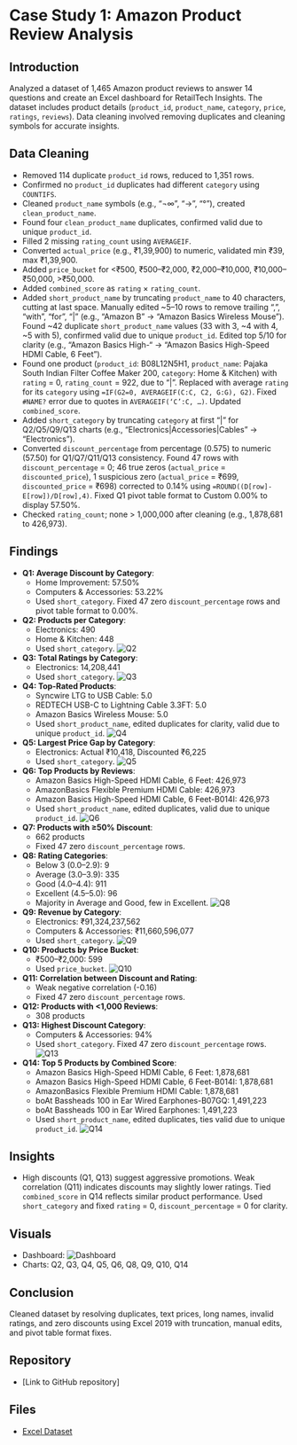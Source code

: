 # Case Study 1: Amazon Product Review Analysis

## Introduction
Analyzed a dataset of 1,465 Amazon product reviews to answer 14 questions and create an Excel dashboard for RetailTech Insights. The dataset includes product details (`product_id`, `product_name`, `category`, `price`, `ratings`, `reviews`). Data cleaning involved removing duplicates and cleaning symbols for accurate insights.

## Data Cleaning
- Removed 114 duplicate `product_id` rows, reduced to 1,351 rows.
- Confirmed no `product_id` duplicates had different `category` using `COUNTIFS`.
- Cleaned `product_name` symbols (e.g., “¬∞”, “→”, “°”), created `clean_product_name`.
- Found four `clean_product_name` duplicates, confirmed valid due to unique `product_id`.
- Filled 2 missing `rating_count` using `AVERAGEIF`.
- Converted `actual_price` (e.g., ₹1,39,900) to numeric, validated min ₹39, max ₹1,39,900.
- Added `price_bucket` for <₹500, ₹500–₹2,000, ₹2,000–₹10,000, ₹10,000–₹50,000, >₹50,000.
- Added `combined_score` as `rating` × `rating_count`.
- Added `short_product_name` by truncating `product_name` to 40 characters, cutting at last space. Manually edited ~5–10 rows to remove trailing “,”, “with”, “for”, “|” (e.g., “Amazon B” → “Amazon Basics Wireless Mouse”). Found ~42 duplicate `short_product_name` values (33 with 3, ~4 with 4, ~5 with 5), confirmed valid due to unique `product_id`. Edited top 5/10 for clarity (e.g., “Amazon Basics High-“ → “Amazon Basics High-Speed HDMI Cable, 6 Feet”).
- Found one product (`product_id`: B08L12N5H1, `product_name`: Pajaka South Indian Filter Coffee Maker 200, `category`: Home & Kitchen) with `rating` = 0, `rating_count` = 922, due to “|”. Replaced with average `rating` for its `category` using `=IF(G2=0, AVERAGEIF(C:C, C2, G:G), G2)`. Fixed `#NAME?` error due to quotes in `AVERAGEIF(‘C’:C, …)`. Updated `combined_score`.
- Added `short_category` by truncating `category` at first “|” for Q2/Q5/Q9/Q13 charts (e.g., “Electronics|Accessories|Cables” → “Electronics”).
- Converted `discount_percentage` from percentage (0.575) to numeric (57.50) for Q1/Q7/Q11/Q13 consistency. Found 47 rows with `discount_percentage` = 0; 46 true zeros (`actual_price` = `discounted_price`), 1 suspicious zero (`actual_price` = ₹699, `discounted_price` = ₹698) corrected to 0.14% using `=ROUND((D[row]-E[row])/D[row],4)`. Fixed Q1 pivot table format to Custom 0.00% to display 57.50%.
- Checked `rating_count`; none > 1,000,000 after cleaning (e.g., 1,878,681 to 426,973).

## Findings
- **Q1: Average Discount by Category**:
  - Home Improvement: 57.50%
  - Computers & Accessories: 53.22%
  - Used `short_category`. Fixed 47 zero `discount_percentage` rows and pivot table format to 0.00%.
- **Q2: Products per Category**:
  - Electronics: 490
  - Home & Kitchen: 448
  - Used `short_category`.
    ![Q2](Q2_bar.png)
- **Q3: Total Ratings by Category**:
  - Electronics: 14,208,441
  - Used `short_category`.
    ![Q3](Q3_bar.png)
- **Q4: Top-Rated Products**:
  - Syncwire LTG to USB Cable: 5.0
  - REDTECH USB-C to Lightning Cable 3.3FT: 5.0
  - Amazon Basics Wireless Mouse: 5.0
  - Used `short_product_name`, edited duplicates for clarity, valid due to unique `product_id`.
    ![Q4](Q4_bar.png)
- **Q5: Largest Price Gap by Category**:
  - Electronics: Actual ₹10,418, Discounted ₹6,225
  - Used `short_category`.
    ![Q5](Q5_column.png)
- **Q6: Top Products by Reviews**:
  - Amazon Basics High-Speed HDMI Cable, 6 Feet: 426,973
  - AmazonBasics Flexible Premium HDMI Cable: 426,973
  - Amazon Basics High-Speed HDMI Cable, 6 Feet-B014I: 426,973
  - Used `short_product_name`, edited duplicates, valid due to unique `product_id`.
    ![Q6](Q6_bar.png)
- **Q7: Products with ≥50% Discount**:
  - 662 products
  - Fixed 47 zero `discount_percentage` rows.
- **Q8: Rating Categories**:
  - Below 3 (0.0–2.9): 9
  - Average (3.0–3.9): 335
  - Good (4.0–4.4): 911
  - Excellent (4.5–5.0): 96
  - Majority in Average and Good, few in Excellent.
    ![Q8](Q8_Piechart.png)
- **Q9: Revenue by Category**:
  - Electronics: ₹91,324,237,562
  - Computers & Accessories: ₹11,660,596,077
  - Used `short_category`.
    ![Q9](Q9_bar.png)
- **Q10: Products by Price Bucket**:
  - ₹500–₹2,000: 599
  - Used `price_bucket`.
    ![Q10](Q10_bar.png)
- **Q11: Correlation between Discount and Rating**:
  - Weak negative correlation (-0.16)
  - Fixed 47 zero `discount_percentage` rows.
- **Q12: Products with <1,000 Reviews**:
  - 308 products
- **Q13: Highest Discount Category**:
  - Computers & Accessories: 94%
  - Used `short_category`. Fixed 47 zero `discount_percentage` rows.
    ![Q13](Q13_table.png)
- **Q14: Top 5 Products by Combined Score**:
  - Amazon Basics High-Speed HDMI Cable, 6 Feet: 1,878,681
  - Amazon Basics High-Speed HDMI Cable, 6 Feet-B014I: 1,878,681
  - AmazonBasics Flexible Premium HDMI Cable: 1,878,681
  - boAt Bassheads 100 in Ear Wired Earphones-B07GQ: 1,491,223
  - boAt Bassheads 100 in Ear Wired Earphones: 1,491,223
  - Used `short_product_name`, edited duplicates, ties valid due to unique `product_id`.
    ![Q14](Q14_table.png)

## Insights
-	High discounts (Q1, Q13) suggest aggressive promotions. Weak correlation (Q11) indicates discounts may slightly lower ratings. Tied `combined_score` in Q14 reflects similar product performance. Used `short_category` and fixed `rating` = 0, `discount_percentage` = 0 for clarity.

## Visuals
- Dashboard: ![Dashboard](Amazon_dashboard.png)
- Charts: Q2, Q3, Q4, Q5, Q6, Q8, Q9, Q10, Q14

## Conclusion
Cleaned dataset by resolving duplicates, text prices, long names, invalid ratings, and zero discounts using Excel 2019 with truncation, manual edits, and pivot table format fixes.

## Repository
-	[Link to GitHub repository]
## Files 
- [Excel Dataset](amazon_reviews.xlsx)
